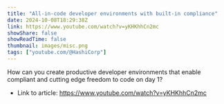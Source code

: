 ```yaml
---
title: "All-in-code developer environments with built-in compliance"
date: 2024-10-08T18:29:38Z
link: https://www.youtube.com/watch?v=yKHKhhCn2mc
showShare: false
showReadTime: false
thumbnail: images/misc.png
tags: ["youtube.com/@HashiCorp"]
---
```

How can you create productive developer environments that enable compliant and cutting edge freedom to code on day 1?

- Link to article: https://www.youtube.com/watch?v=yKHKhhCn2mc